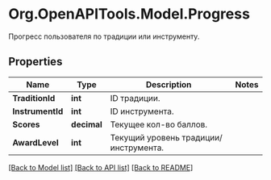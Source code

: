# Org.OpenAPITools.Model.Progress
Прогресс пользователя по традиции или инструменту.

## Properties

Name | Type | Description | Notes
------------ | ------------- | ------------- | -------------
**TraditionId** | **int** | ID традиции. | 
**InstrumentId** | **int** | ID инструмента. | 
**Scores** | **decimal** | Текущее кол-во баллов. | 
**AwardLevel** | **int** | Текущий уровень традиции/инструмента. | 

[[Back to Model list]](../README.md#documentation-for-models) [[Back to API list]](../README.md#documentation-for-api-endpoints) [[Back to README]](../README.md)


